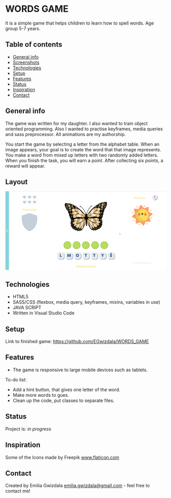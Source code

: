 # WORDS GAME
It is a simple game that helps children to learn how to spell words. Age group 5-7 years.

## Table of contents
* [General info](#general-info)
* [Screenshots](#screenshots)
* [Technologies](#technologies)
* [Setup](#setup)
* [Features](#features)
* [Status](#status)
* [Inspiration](#inspiration)
* [Contact](#contact)

## General info
The game was written for my daughter. I also wanted to train object oriented programming. Also I wanted to practise keyframes, media queries and sass preprocessor. All animations are my authorship.

You start the game by selecting a letter from the alphabet table. When an image appears, your goal is to create the word that that image represents. You make a word from mixed up letters with two randomly added letters. When you finish the task, you will earn a point. After collecting six points, a reward will appear. 

## Layout
![GameScreen](/img/GameScreen.png)

## Technologies
* HTML5
* SASS/CSS (flexbox, media query, keyframes, mixins, variables in use)
* JAVA SCRIPT
* Written in Visual Studio Code

## Setup
Link to finished game:
https://github.com/EGwizdala/WORDS_GAME

## Features
* The game is responsive to large mobile devices such as tablets.

To-do list:
* Add a hint button, that gives one letter of the word.
* Make more words to gues.
* Clean up the code, put classes to separate files. 

## Status
Project is: _in progress_

## Inspiration
Some of the Icons made by Freepik www.flaticon.com

## Contact
Created by Emilia Gwizdala [emilia.gwizdala@gmail.com](https://www.flynerd.pl/) - feel free to contact me!
